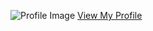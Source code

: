 ![Profile Image](https://your-image-url.png)
[View My Profile](https://github.com/venkateshmungi/venkateshmungi/blob/main/Venkatesh_Data_Scientist_AI_ML.pdf)
